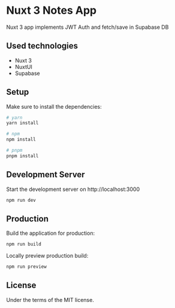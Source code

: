 # Nuxt 3 Notes App

Nuxt 3 app implements JWT Auth and fetch/save in Supabase DB

## Used technologies

- Nuxt 3
- NuxtUI
- Supabase

## Setup

Make sure to install the dependencies:

```bash
# yarn
yarn install

# npm
npm install

# pnpm
pnpm install
```

## Development Server

Start the development server on http://localhost:3000

```bash
npm run dev
```

## Production

Build the application for production:

```bash
npm run build
```

Locally preview production build:

```bash
npm run preview
```

## License

Under the terms of the MIT license.
